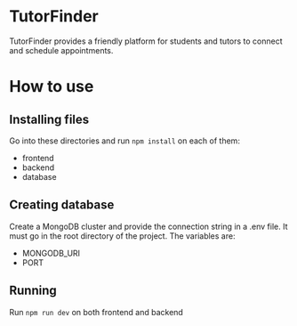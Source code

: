 # TutorFinder

TutorFinder provides a friendly platform for students and tutors to connect and schedule appointments.

# How to use

## Installing files

Go into these directories and run ```npm install``` on each of them:
* frontend
* backend
* database

## Creating database

Create a MongoDB cluster and provide the connection string in a .env file. It must go in the root directory of the project. The variables are:

* MONGODB_URI
* PORT

## Running

Run ```npm run dev``` on both frontend and backend